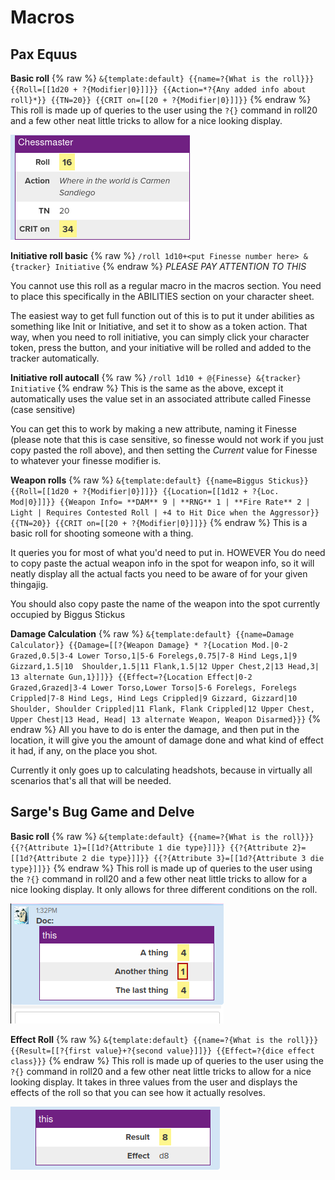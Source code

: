 # Macros
## Pax Equus

**Basic roll**
{% raw %}
`&{template:default} {{name=?{What is the roll}}} {{Roll=[[1d20 + ?{Modifier|0}]]}} {{Action=*?{Any added info about roll}*}} {{TN=20}} {{CRIT on=[[20 + ?{Modifier|0}]]}}`
{% endraw %}
 This roll is made up of queries to the user using the `?{}` command in roll20 and a few other neat little tricks to allow for a nice looking display.
 
![Basic Roll Example](roll%20examples%20images/ex%20for%20pax%20basic%20roll%201.png)

**Initiative roll basic**
{% raw %}
`/roll 1d10+<put Finesse number here> &{tracker} Initiative`
{% endraw %}
*PLEASE PAY ATTENTION TO THIS*

You cannot use this roll as a regular macro in the macros section. You need to place this specifically in the ABILITIES section on your character sheet. 

The easiest way to get full function out of this is to put it under abilities as something like Init or Initiative, and set it to show as a token action. That way, when you need to roll initiative, you can simply click your character token, press the button, and your initiative will be rolled and added to the tracker automatically. 

**Initiative roll autocall**
{% raw %}
`/roll 1d10 + @{Finesse} &{tracker} Initiative`
{% endraw %}
This is the same as the above, except it automatically uses the value set in an associated attribute called Finesse (case sensitive)

You can get this to work by making a new attribute, naming it Finesse (please note that this is case sensitive, so finesse would not work if you just copy pasted the roll above), and then setting the *Current* value for Finesse to whatever your finesse modifier is. 

**Weapon rolls**
{% raw %}
`&{template:default} {{name=Biggus Stickus}} {{Roll=[[1d20 + ?{Modifier|0}]]}} {{Location=[[1d12 + ?{Loc. Mod|0}]]}} {{Weapon Info= **DAM** 9 | **RNG** 1 | **Fire Rate** 2 | Light | Requires Contested Roll | +4 to Hit Dice when the Aggressor}}  {{TN=20}} {{CRIT on=[[20 + ?{Modifier|0}]]}}`
{% endraw %}
This is a basic roll for shooting someone with a thing.

It queries you for most of what you'd need to put in. 
HOWEVER
You do need to copy paste the actual weapon info in the spot for weapon info, so it will neatly display all the actual facts you need to be aware of for your given thingajig. 

You should also copy paste the name of the weapon into the spot currently occupied by Biggus Stickus


**Damage Calculation**
{% raw %}
`&{template:default} {{name=Damage Calculator}} {{Damage=[[?{Weapon Damage} * ?{Location Mod.|0-2 Grazed,0.5|3-4 Lower Torso,1|5-6 Forelegs,0.75|7-8 Hind Legs,1|9 Gizzard,1.5|10  Shoulder,1.5|11 Flank,1.5|12 Upper Chest,2|13 Head,3| 13 alternate Gun,1}]]}} {{Effect=?{Location Effect|0-2 Grazed,Grazed|3-4 Lower Torso,Lower Torso|5-6 Forelegs, Forelegs Crippled|7-8 Hind Legs, Hind Legs Crippled|9 Gizzard, Gizzard|10  Shoulder, Shoulder Crippled|11 Flank, Flank Crippled|12 Upper Chest, Upper Chest|13 Head, Head| 13 alternate Weapon, Weapon Disarmed}}}`
{% endraw %}
All you have to do is enter the damage, and then put in the location, it will give you the amount of damage done and what kind of effect it had, if any, on the place you shot. 

Currently it only goes up to calculating headshots, because in virtually all scenarios that's all that will be needed. 

## Sarge's Bug Game and Delve

**Basic roll**
{% raw %}
`&{template:default} {{name=?{What is the roll}}} {{?{Attribute 1}=[[1d?{Attribute 1 die type}]]}} {{?{Attribute 2}=[[1d?{Attribute 2 die type}]]}} {{?{Attribute 3}=[[1d?{Attribute 3 die type}]]}}`
{% endraw %}
 This roll is made up of queries to the user using the `?{}` command in roll20 and a few other neat little tricks to allow for a nice looking display. It only allows for three different conditions on the roll.
 
![Basic Roll Example](roll%20examples%20images/bug%20game%20basic%20example%20roll.png)


**Effect Roll**
{% raw %}
`&{template:default} {{name=?{What is the roll}}} {{Result=[[?{first value}+?{second value}]]}} {{Effect=?{dice effect class}}}`
{% endraw %}
This roll is made up of queries to the user using the `?{}` command in roll20 and a few other neat little tricks to allow for a nice looking display. It takes in three values from the user and displays the effects of the roll so that you can see how it actually resolves.
 
![Effect Roll Example](roll%20examples%20images/bug%20game%20effect%20roll%20example.png)
